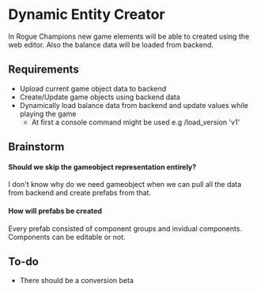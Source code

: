 # Dynamic Entity Creator
In Rogue Champions new game elements will be able to created using the web editor.
Also the balance data will be loaded from backend.

## Requirements
- Upload current game object data to backend
- Create/Update game objects using backend data
- Dynamically load balance data from backend and update values while playing the game
    - At first a console command might be used e.g /load_version 'v1'


## Brainstorm
#### Should we skip the gameobject representation entirely?
I don't know why do we need gameobject when we can pull all the data from backend and create prefabs from that.

#### How will prefabs be created
Every prefab consisted of component groups and invidual components. Components can be editable or not.

## To-do
- There should be a conversion beta


